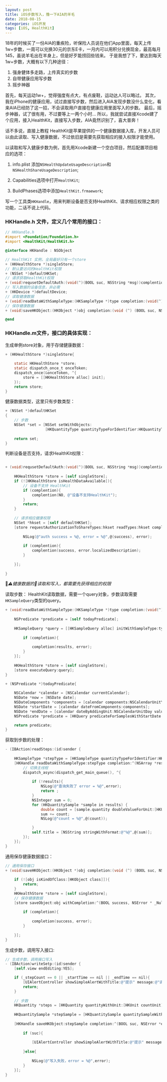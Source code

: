 ```yaml
---
layout: post
title: iOS步数写入，撸一下AIA的羊毛
date: 2018-08-15
categories: iOS开发
tags: [iOS, HealthKit]
---
```

18年的时候买了一份AIA的重疾险，听保险人员说在他们App里面，每天上传1w+步数，一周可以兑换30元的京东E卡，一月内可以用积分兑换现金，最高每月145，虽说羊毛出在羊身上，但是好歹能捞回些钱来。
于是我想了下，要达到每天1w+步数，大概有以下几种途径：
1. 强身健体多走路，上传真实的步数
2. 自带健康应用写步数
3. 摇步神器

首先，每天运动1w+，觉得强度有点大，有点废鞋，运动达人可以略过。
其次，我在iPhone的健康应用，试过直接写步数，然后进入AIA发现步数没什么变化，看来AIA已经防了这一招，不会读取用户直接在健康应用里面写入的步数。
最后，摇步神器，试了很有用，不过要等上一两个小时...
所以，我就尝试直接Xcode建了个应用，接入HealthKit，直接写入步数，AIA竟然识别了，喜大普奔！
<!-- more -->
话不多说，直接上教程
HealthKit是苹果提供的一个健康数据接入库，开发人员可以由此读取、写入健康数据，不过依旧是需要先获取相应的接入权限才能使用。

以读取和写入健康步数为例，首先用Xcode新建一个空白项目，然后配置项目相应的选项：

1. info.plist 添加`NSHealthUpdateUsageDescription`和`NSHealthShareUsageDescription`;

2. Capabilities选项中打开`HealthKit`;

3. BuildPhases选项中添加`HealthKit.frmaework`;

写一个工具类`HKHandle`，用来判断设备是否支持HealthKit、请求相应权限之类的功能，二话不说上代码。

### HKHandle.h 文件，定义几个常用的接口：

```objective-c
// HKHandle.h
#import <Foundation/Foundation.h>
#import <HealthKit/HealthKit.h>

@interface HKHandle : NSObject

// HealthKit 实例，全局最好只有一个store
+ (HKHealthStore *)singleStore;
// 默认要访问的HealthKit权限
+ (NSSet *)defaultHKSet;
// 请求获取HealthKit权限
+ (void)requsetDefaultAuth:(void(^)(BOOL suc, NSString *msg))complention;
// 写入数据的设备信息，非必需
+ (HKDevice *)defaultDevice;
// 读取健康数据
+ (void)readDataWithSampleType:(HKSampleType *)type completion:(void(^)(NSArray *results, NSError *error))completion;
// 保存健康数据
+ (void)saveHKObject:(HKObject *)obj completion:(void (^) (BOOL suc, NSError *error))completion;

@end

```

### HKHandle.m文件，接口的具体实现：

生成单例store对象，用于存储健康数据：

```objective-c
+ (HKHealthStore *)singleStore{
    
    static HKHealthStore *store;
    static dispatch_once_t onceToken;
    dispatch_once(&onceToken, ^{
        store = [[HKHealthStore alloc] init];
    });
    return store;
}
```

健康数据类型，这里只有步数类型：

```objective-c
+ (NSSet *)defaultHKSet
{
    // 步数
    NSSet *set = [NSSet setWithObjects:
                  [HKQuantityType quantityTypeForIdentifier:HKQuantityTypeIdentifierStepCount],nil];
    
    return set;
}
```

判断设备是否支持，请求HealthKit权限：

```objective-c

+ (void)requsetDefaultAuth:(void(^)(BOOL suc, NSString *msg))complention{
    
    HKHealthStore *store = [self singleStore];
    if (![HKHealthStore isHealthDataAvailable]){
        // 设备不支持 HealthKit
        if (complention){
            complention(NO, @"设备不支持HealthKit");
        }
        return;
    }
    
    // 请求相应健康权限
    NSSet *hkset = [self defaultHKSet];
    [store requestAuthorizationToShareTypes:hkset readTypes:hkset completion:^(BOOL success, NSError * _Nullable error) {
        
        NSLog(@"auth success = %@, error = %@",@(success), error);
        
        if (complention){
            complention(success, error.localizedDescription);
        }
        
    }];
    
}
```
*⚠️健康数据的读取和写入，都需要先获得相应的权限*

读取步数：
HealthKit读取数据，需要一个query对象，步数读取需要`HKSampleQuery`类型的query。

```objective-c
+ (void)readDataWithSampleType:(HKSampleType *)type completion:(void(^)(NSArray *results, NSError *error))completion{
    
    NSPredicate *predicate = [self todayPredicate];
    
    HKSampleQuery *query = [[HKSampleQuery alloc] initWithSampleType:type predicate:predicate limit:HKObjectQueryNoLimit sortDescriptors:nil resultsHandler:^(HKSampleQuery * _Nonnull query, NSArray<__kindof HKSample *> * _Nullable results, NSError * _Nullable error) {
        
        if (completion){
            
            completion(results, error);
        }
    }];
    
    HKHealthStore *store = [self singleStore];
    [store executeQuery:query];
}

+ (NSPredicate *)todayPredicate{
    
    NSCalendar *calendar = [NSCalendar currentCalendar];
    NSDate *now = [NSDate date];
    NSDateComponents *components = [calendar components:NSCalendarUnitYear|NSCalendarUnitMonth|NSCalendarUnitDay fromDate:now];
    NSDate *startDate = [calendar dateFromComponents:components];
    NSDate *endDate = [calendar dateByAddingUnit:NSCalendarUnitDay value:1 toDate:startDate options:0];
    NSPredicate *predicate = [HKQuery predicateForSamplesWithStartDate:startDate endDate:endDate options:HKQueryOptionStrictStartDate];

    return predicate;
}

```

获取到步数的处理：
```objective-c
- (IBAction)readSteps:(id)sender {
    
    HKSampleType *stepType = [HKSampleType quantityTypeForIdentifier:HKQuantityTypeIdentifierStepCount];
    [HKHandle readDataWithSampleType:stepType completion:^(NSArray *results, NSError *error) {
        // 切换主线程
        dispatch_async(dispatch_get_main_queue(), ^{
           
            if (!results){
                NSLog(@"查询失败了 error = %@",error);
                return ;
            }
            NSInteger sum = 0;
            for (HKQuantitySample *sample in results) {
                double count = [sample.quantity doubleValueForUnit:[HKUnit countUnit]];
                sum += count;
                NSLog(@"count = %@",@(count));

            }
            self.title = [NSString stringWithFormat:@"%@",@(sum)];
        });
    }];
}
```

通用保存健康数据接口：

```objective-c
// 通用保存接口
+ (void)saveHKObject:(HKObject *)obj completion:(void (^) (BOOL suc, NSError *error))completion{
    
    if (![obj isKindOfClass:[HKObject class]]){
        return;
    }
    HKHealthStore *store = [self singleStore];
    // 保存健康数据
    [store saveObject:obj withCompletion:^(BOOL success, NSError * _Nullable error) {
        
        if (completion){
            
            completion(success, error);
        }
        
    }]; 
}
```

生成步数，调用写入接口:

```objective-c
// 生成步数，调用接口写入
- (IBAction)writeSetp:(id)sender {
    [self.view endEditing:YES];

    if (_stepCount == 0 || _startTime == nil || _endTime == nil){
        [UIAlertController showSimpleAlertWithTitle:@"提示" message:@"请补充所有选项" presentdViewController:self];
        return;
    }
    
    // 步数
    HKQuantity *steps = [HKQuantity quantityWithUnit:[HKUnit countUnit] doubleValue:_stepCount];
    
    HKQuantitySample *stepSample = [HKQuantitySample quantitySampleWithType:[HKQuantityType quantityTypeForIdentifier:HKQuantityTypeIdentifierStepCount] quantity:steps startDate:_startTime endDate:_endTime device:[HKHandle defaultDevice] metadata:nil];
    
    [HKHandle saveHKObject:stepSample completion:^(BOOL suc, NSError *error) {
        
        if (suc){
            
            [UIAlertController showSimpleAlertWithTitle:@"提示" message:@"写入成功" presentdViewController:self];
            
        }else{
            
            NSLog(@"写入失败，error = %@",error);
        }  
    }]; 
}

```


